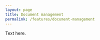 ```yaml
---
layout: page
title: Document management
permalink: /features/document-management
---
```


Text here.